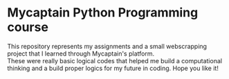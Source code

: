 # Mycaptain Python Programming course
This repository represents my assignments and a small webscrapping project that I learned through Mycaptain's platform.
<br>
These were really basic logical codes that helped me build a computational thinking and a build proper logics for my future in coding. Hope you like it!
